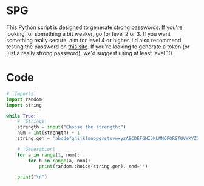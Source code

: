 # SPG
This Python script is designed to generate strong passwords. If you're looking for something a bit weaker, go for level 2 or 3. If you want something really secure, aim for level 4 or higher. I'd also recommend testing the password on <a href="https://www.passwordmonster.com/">this site</a>. If you're looking to generate a token (or just a really strong password), we'd suggest using at least level 10.
<br>
# Code
```py
# |Imports|
import random
import string

while True:
    # |Strings|
    strength = input("Choose the strength:")
    num = int(strength) + 1
    string.gen = 'abcdefghijklmnopqrstuvwxyzABCDEFGHIJKLMNOPQRSTUVWXYZ1234567890=´ú)¨ů§,.-|_:?"!%*><$ß¤×÷%ˇ;°'

    # |Generation|
    for a in range(1, num):
        for b in range(a, num):
            print(random.choice(string.gen), end='')

    print("\n")
```
